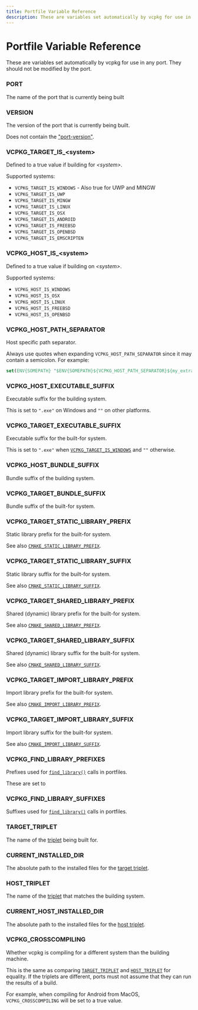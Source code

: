 ```yaml
---
title: Portfile Variable Reference
description: These are variables set automatically by vcpkg for use in any port.
---
```


# Portfile Variable Reference

These are variables set automatically by vcpkg for use in any port. They should not be modified by the port.

### PORT

The name of the port that is currently being built

### VERSION

The version of the port that is currently being built.

Does not contain the ["port-version"](../users/versioning.md#port-version).

### VCPKG_TARGET_IS_\<system\>

Defined to a true value if building for *\<system\>*.

Supported systems:
- `VCPKG_TARGET_IS_WINDOWS` - Also true for UWP and MINGW
- `VCPKG_TARGET_IS_UWP`
- `VCPKG_TARGET_IS_MINGW`
- `VCPKG_TARGET_IS_LINUX`
- `VCPKG_TARGET_IS_OSX`
- `VCPKG_TARGET_IS_ANDROID`
- `VCPKG_TARGET_IS_FREEBSD`
- `VCPKG_TARGET_IS_OPENBSD`
- `VCPKG_TARGET_IS_EMSCRIPTEN`

### VCPKG_HOST_IS_\<system\>

Defined to a true value if building on *\<system\>*.

Supported systems:
- `VCPKG_HOST_IS_WINDOWS`
- `VCPKG_HOST_IS_OSX`
- `VCPKG_HOST_IS_LINUX`
- `VCPKG_HOST_IS_FREEBSD`
- `VCPKG_HOST_IS_OPENBSD`

### VCPKG_HOST_PATH_SEPARATOR

Host specific path separator.

Always use quotes when expanding `VCPKG_HOST_PATH_SEPARATOR` since it may contain a semicolon. For example:
```cmake
set(ENV{SOMEPATH} "$ENV{SOMEPATH}${VCPKG_HOST_PATH_SEPARATOR}${my_extra_path}")
```

### VCPKG_HOST_EXECUTABLE_SUFFIX

Executable suffix for the building system.

This is set to `".exe"` on Windows and `""` on other platforms.

### VCPKG_TARGET_EXECUTABLE_SUFFIX

Executable suffix for the built-for system.

This is set to `".exe"` when [`VCPKG_TARGET_IS_WINDOWS`](#vcpkg_target_is_system) and `""` otherwise.

### VCPKG_HOST_BUNDLE_SUFFIX

Bundle suffix of the building system.

### VCPKG_TARGET_BUNDLE_SUFFIX

Bundle suffix of the built-for system.

### VCPKG_TARGET_STATIC_LIBRARY_PREFIX

Static library prefix for the built-for system.

See also [`CMAKE_STATIC_LIBRARY_PREFIX`](https://cmake.org/cmake/help/latest/variable/CMAKE_STATIC_LIBRARY_PREFIX.html).

### VCPKG_TARGET_STATIC_LIBRARY_SUFFIX

Static library suffix for the built-for system.

See also [`CMAKE_STATIC_LIBRARY_SUFFIX`](https://cmake.org/cmake/help/latest/variable/CMAKE_STATIC_LIBRARY_SUFFIX.html).

### VCPKG_TARGET_SHARED_LIBRARY_PREFIX

Shared (dynamic) library prefix for the built-for system.

See also [`CMAKE_SHARED_LIBRARY_PREFIX`](https://cmake.org/cmake/help/latest/variable/CMAKE_SHARED_LIBRARY_PREFIX.html).

### VCPKG_TARGET_SHARED_LIBRARY_SUFFIX

Shared (dynamic) library suffix for the built-for system.

See also [`CMAKE_SHARED_LIBRARY_SUFFIX`](https://cmake.org/cmake/help/latest/variable/CMAKE_SHARED_LIBRARY_SUFFIX.html).

### VCPKG_TARGET_IMPORT_LIBRARY_PREFIX

Import library prefix for the built-for system.

See also [`CMAKE_IMPORT_LIBRARY_PREFIX`](https://cmake.org/cmake/help/latest/variable/CMAKE_IMPORT_LIBRARY_PREFIX.html).

### VCPKG_TARGET_IMPORT_LIBRARY_SUFFIX

Import library suffix for the built-for system.

See also [`CMAKE_IMPORT_LIBRARY_SUFFIX`](https://cmake.org/cmake/help/latest/variable/CMAKE_IMPORT_LIBRARY_SUFFIX.html).

### VCPKG_FIND_LIBRARY_PREFIXES

Prefixes used for [`find_library()`](https://cmake.org/cmake/help/latest/command/find_library.html) calls in portfiles.

These are set to 

### VCPKG_FIND_LIBRARY_SUFFIXES

Suffixes used for [`find_library()`](https://cmake.org/cmake/help/latest/command/find_library.html) calls in portfiles.

### TARGET_TRIPLET

The name of the [triplet](../users/triplets.md) being built for.

### CURRENT_INSTALLED_DIR

The absolute path to the installed files for the [target triplet](#target_triplet).

### HOST_TRIPLET

The name of the [triplet](../users/triplets.md) that matches the building system.

### CURRENT_HOST_INSTALLED_DIR

The absolute path to the installed files for the [host triplet](#host_triplet).

### VCPKG_CROSSCOMPILING

Whether vcpkg is compiling for a different system than the building machine.

This is the same as comparing [`TARGET_TRIPLET`](#target_triplet) and [`HOST_TRIPLET`](#host_triplet) for equality. If the triplets are different, ports must not assume that they can run the results of a build.

For example, when compiling for Android from MacOS, `VCPKG_CROSSCOMPILING` will be set to a true value.
